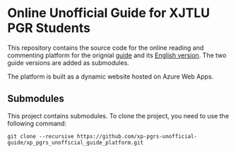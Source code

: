 # Online Unofficial Guide for XJTLU PGR Students

This repository contains the source code for the online reading and commenting platform for the orignial [guide](https://github.com/xp-pgrs-unofficial-guide/xp_pgrs_unofficial_guide) and its [English version](https://github.com/xp-pgrs-unofficial-guide/xp_pgrs_unofficial_guide_EN).  The two guide versions are added as submodules.

The platform is built as a dynamic website hosted on Azure Web Apps.

## Submodules
This project contains submodules.  To clone the project, you need to use the following command:
```
git clone --recursive https://github.com/xp-pgrs-unofficial-guide/xp_pgrs_unofficial_guide_platform.git
```